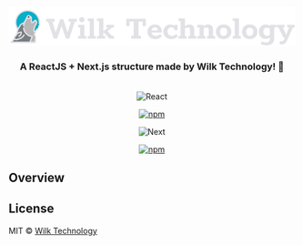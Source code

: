 <p align="center">
  <img src="./src/assets/wilktechnology.svg" alt="Wilk Technology" />
</p>

<h3 align="center">
  A ReactJS + Next.js structure made by Wilk Technology! 🚀
</h3>

<br>

<div align="center">

<div align="center">

<img src="https://quintagroup.com/cms/js/js-image/react.js-logo.png/@@images/image.png" alt="React" height="50" />
<br />

[![npm](https://img.shields.io/npm/v/react.svg)](https://www.npmjs.com/package/react)

</div>

<div align="center">

<img src="https://upload.wikimedia.org/wikipedia/commons/thumb/8/8e/Nextjs-logo.svg/800px-Nextjs-logo.svg.png" alt="Next" height="50" />
<br />

[![npm](https://img.shields.io/npm/v/next.svg)](https://www.npmjs.com/package/next)

</div>

</div>

## Overview

## License

MIT © [Wilk Technology](https://github.com/wilktechnology)
